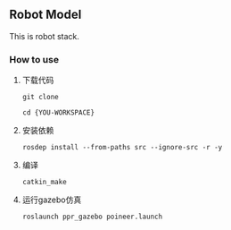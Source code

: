 ## Robot Model

This is robot stack.


### How to use 

1. 下载代码

    `git clone `

    `cd {YOU-WORKSPACE}`

2. 安装依赖

    `rosdep install --from-paths src --ignore-src -r -y`

3. 编译

    `catkin_make`

4. 运行gazebo仿真

    `roslaunch ppr_gazebo poineer.launch`




